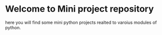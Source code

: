 # Welcome to Mini project repository
here you will find some mini python projects realted to varoius modules of python.
